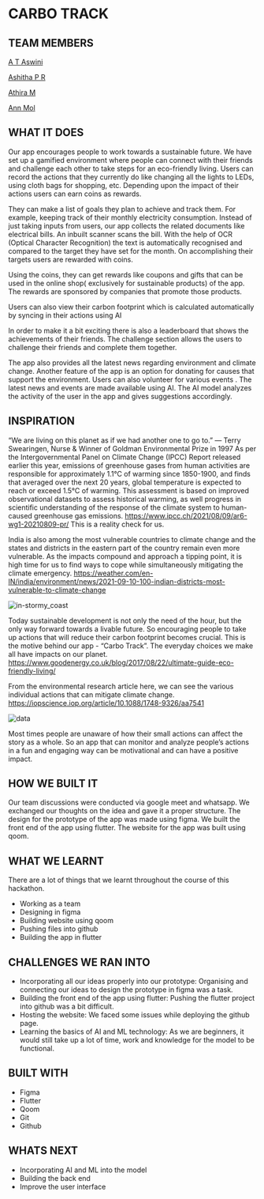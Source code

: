 CARBO TRACK
==================
## TEAM MEMBERS 
[A T Aswini](https://github.com/Ash-394)

[Ashitha P R](https://github.com/Ashitha-18)

[Athira M](https://github.com/Athira502)

[Ann Mol](https://github.com/AnnMol-2002)
## WHAT IT DOES

Our app encourages people to work towards  a sustainable future. We have set up a gamified environment where people can connect with their friends and challenge each other to take steps for an eco-friendly living.
Users can record the actions that they currently do like changing all the lights to  LEDs, using cloth bags for shopping, etc. Depending upon the impact of their actions users can earn coins as rewards.

They can make a list of  goals they plan to achieve and track them. For example, keeping track of their monthly electricity consumption. Instead of just taking inputs from users, our app collects the related documents like electrical bills. An inbuilt scanner scans the bill. With the help of OCR (Optical Character Recognition) the text is automatically recognised and compared to the target they have set for the month. On accomplishing their targets users are rewarded with coins.

Using the coins, they can get rewards like coupons and gifts that can be used in the online shop( exclusively for sustainable products) of the app. The rewards are sponsored by companies that promote those products.

 Users can also view their carbon footprint which is calculated automatically by syncing in their actions using AI


In order to make it a bit exciting there is also a leaderboard that shows the achievements of their friends. The challenge section allows the users to challenge their friends and complete them together.

 The app also provides all the latest news regarding  environment and climate change.
Another feature of the app is an option for donating for causes  that support the environment. Users can also volunteer for various events . The latest news and events are made available using AI. The AI model analyzes the activity of the user in the app and gives suggestions accordingly.

## INSPIRATION

“We are living on this planet as if we had another one to go to.” — Terry Swearingen, Nurse & Winner of Goldman Environmental Prize in 1997
As per the Intergovernmental Panel on Climate Change (IPCC) Report released earlier this year, 
emissions of greenhouse gases from human activities are responsible for approximately 1.1°C of warming since 1850-1900, and finds that averaged over the next 20 years, global temperature is expected to reach or exceed 1.5°C of warming. This assessment is based on improved observational datasets to assess historical warming, as well progress in scientific understanding of the response of the climate system to human-caused greenhouse gas emissions.  https://www.ipcc.ch/2021/08/09/ar6-wg1-20210809-pr/
This is a reality check for us.

India is  also among the most vulnerable countries to climate change and the states and districts in the eastern part of the country remain even more vulnerable. As the impacts compound and approach a tipping point, it is high time for us to find ways to cope while simultaneously mitigating the climate emergency. 
https://weather.com/en-IN/india/environment/news/2021-09-10-100-indian-districts-most-vulnerable-to-climate-change


![in-stormy_coast](https://user-images.githubusercontent.com/83901287/132988459-805ce0e3-2630-4e29-9a1f-ced318fcdc1a.jpg)


Today sustainable development is not only the need of the hour, but the only way forward towards a livable future. So encouraging people to take up actions that will reduce their carbon footprint becomes crucial. This is the motive behind our app - “Carbo Track”. 
The everyday choices we make all have impacts on our planet.
https://www.goodenergy.co.uk/blog/2017/08/22/ultimate-guide-eco-friendly-living/

From the environmental research article here, we can see the various individual actions that can mitigate climate change. https://iopscience.iop.org/article/10.1088/1748-9326/aa7541


![data](https://user-images.githubusercontent.com/83901287/132988485-4679aa67-e4cd-4640-bba7-119e35c2e281.jpg)

Most times people are unaware of how their small actions can affect the story as a whole. So an app that can monitor and analyze people’s  actions in a fun and engaging way can be motivational and can have a positive impact.


## HOW WE BUILT IT

Our team discussions were conducted via google meet and whatsapp. We exchanged our thoughts on the idea and gave it a proper structure. The design for the prototype of the app was made using  figma. We built the front end of the app using flutter. The website for the app was built using qoom.

## WHAT WE LEARNT

There are a lot of things that we learnt throughout the course of this hackathon. 
- Working as a team
- Designing in figma
- Building website using qoom
- Pushing files into github
- Building the app in flutter

## CHALLENGES WE RAN INTO

- Incorporating all our ideas properly into our prototype:
   Organising and connecting our ideas to design the prototype in figma was a task.
- Building the front end of the app using flutter:
   Pushing the flutter project into github was a bit difficult.
- Hosting the website:
   We faced some issues while deploying the github page.
- Learning the basics of AI and ML technology:
   As we are beginners, it would still take up a lot of time, work and knowledge for the model to be functional. 

## BUILT WITH
- Figma
- Flutter
- Qoom
- Git
- Github


## WHATS NEXT
- Incorporating AI and ML into the model
- Building the back end
- Improve the user interface

